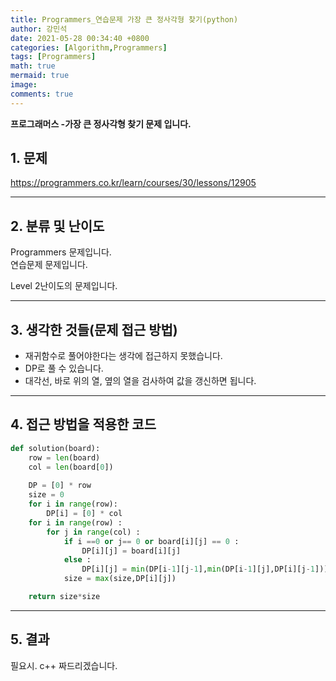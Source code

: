 ```yaml
---
title: Programmers_연습문제 가장 큰 정사각형 찾기(python)
author: 강민석
date: 2021-05-28 00:34:40 +0800
categories: [Algorithm,Programmers]
tags: [Programmers]
math: true
mermaid: true
image: 
comments: true
---
```


**프로그래머스 -가장 큰 정사각형 찾기 문제 입니다.**

## 1. 문제
<https://programmers.co.kr/learn/courses/30/lessons/12905>






-----  

## 2. 분류 및 난이도

Programmers 문제입니다.  
연습문제 문제입니다.

Level 2난이도의 문제입니다. 


-----  

## 3. 생각한 것들(문제 접근 방법)

- 재귀함수로 풀어야한다는 생각에 접근하지 못했습니다.
- DP로 풀 수 있습니다.
- 대각선, 바로 위의 열, 옆의 열을 검사하여 값을 갱신하면 됩니다.




-----  

## 4. 접근 방법을 적용한 코드

```python
def solution(board):
    row = len(board)
    col = len(board[0])
    
    DP = [0] * row
    size = 0
    for i in range(row):
        DP[i] = [0] * col
    for i in range(row) : 
        for j in range(col) : 
            if i ==0 or j== 0 or board[i][j] == 0 : 
                DP[i][j] = board[i][j]
            else : 
                DP[i][j] = min(DP[i-1][j-1],min(DP[i-1][j],DP[i][j-1])) + 1
            size = max(size,DP[i][j])

    return size*size
```


-----



## 5. 결과

필요시. c++ 짜드리겠습니다.















 
